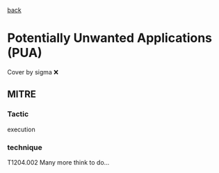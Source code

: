 [back](../index.md)
# Potentially Unwanted Applications (PUA)
Cover by sigma :x: 
## MITRE
### Tactic
execution
### technique
T1204.002
Many more think to do...